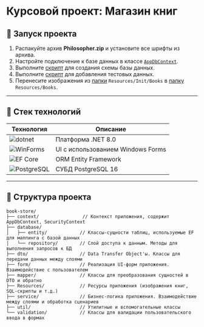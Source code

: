 # Курсовой проект: **Магазин книг**

## 🚀 Запуск проекта

1. Распакуйте архив __Philosopher.zip__ и установите все шрифты из архива.
2. Настройте подключение к базе данных в классе [`AppDbContext`](book-store/context/AppDbContext.cs).
3. Выполните [скрипт](book-store/Resources/Sql/schema.sql) для создания схемы базы данных.
4. Выполните [скрипт](book-store/Resources/Sql/init.sql) для добавления тестовых данных.
5. Перенесите изображения из [папки](book-store/Resources/Init/Books) `Resources/Init/Books` в [папку](book-store/Resources/Books) `Resources/Books`.

---

## 🧰 Стек технологий

| Технология             | Описание                         |
|------------------------|----------------------------------|
| ![dotnet](https://img.shields.io/badge/.NET-8.0-blueviolet?logo=dotnet)           | Платформа .NET 8.0 |
| ![WinForms](https://img.shields.io/badge/Windows%20Forms-UI-lightgrey?logo=windows) | UI с использованием Windows Forms |
| ![EF Core](https://img.shields.io/badge/Entity%20Framework-ORM-green?logo=entity-framework) | ORM Entity Framework |
| ![PostgreSQL](https://img.shields.io/badge/PostgreSQL-16-blue?logo=postgresql)    | СУБД PostgreSQL 16 |

---

## 📁 Структура проекта

```
book-store/
├── context/                // Контекст приложения, содержит AppDbContext, SecurityContext
├── database/
│   ├── entity/            // Классы-сущности таблиц, используемые EF для маппинга с базой данных
│   └── repository/        // Слой доступа к данным. Методы для выполнения запросов к БД
├── dto/                   // Data Transfer Object'ы. Классы для передачи данных между слоями
├── form/                  // Реализация UI-форм приложения. Взаимодействие с пользователем
├── mapper/                // Классы для преобразования сущностей в DTO и обратно
├── Resources/             // Ресурсы приложения (изображения книг, SQL-скрипты и т.д.)
├── service/               // Бизнес-логика приложения. Взаимодействие между слоями и обработка сценариев
├── util/                  // Утилитные и вспомогательные классы
└── validation/            // Классы для валидации пользовательского ввода в формах
```
